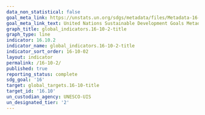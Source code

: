 ```yaml
---
data_non_statistical: false
goal_meta_link: https://unstats.un.org/sdgs/metadata/files/Metadata-16-10-02.pdf
goal_meta_link_text: United Nations Sustainable Development Goals Metadata (pdf 1361kB)
graph_title: global_indicators.16-10-2-title
graph_type: line
indicator: 16.10.2
indicator_name: global_indicators.16-10-2-title
indicator_sort_order: 16-10-02
layout: indicator
permalink: /16-10-2/
published: true
reporting_status: complete
sdg_goal: '16'
target: global_targets.16-10-title
target_id: '16.10'
un_custodian_agency: UNESCO-UIS
un_designated_tier: '2'
---
```

